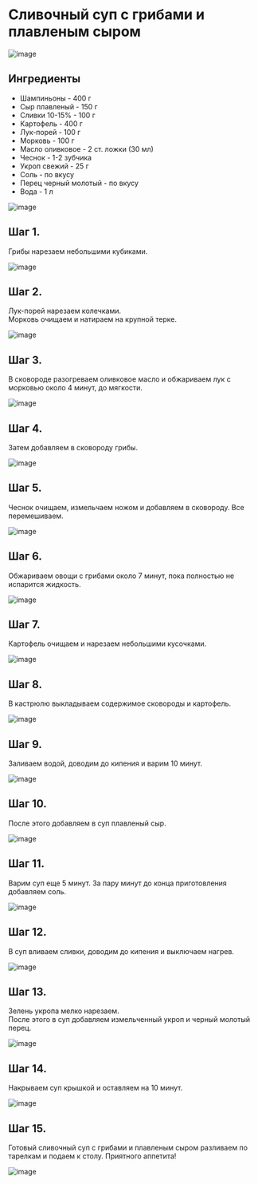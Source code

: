 # Сливочный суп с грибами и плавленым сыром

![image](img/sm_391377.jpg)

## Ингредиенты
- Шампиньоны - 400 г
- Сыр плавленый - 150 г
- Сливки 10-15% - 100 г
- Картофель - 400 г
- Лук-порей - 100 г
- Морковь - 100 г
- Масло оливковое - 2 ст. ложки (30 мл)
- Чеснок - 1-2 зубчика
- Укроп свежий - 25 г
- Соль - по вкусу
- Перец черный молотый - по вкусу
- Вода - 1 л

![image](img/sm_391358.jpg)

## Шаг 1.  

Грибы нарезаем небольшими кубиками.

![image](img/sm_391363.jpg)

## Шаг 2.

Лук-порей нарезаем колечками.  
Морковь очищаем и натираем на крупной терке.

![image](img/sm_391359.jpg)

## Шаг 3.

В сковороде разогреваем оливковое масло и обжариваем лук с морковью около 4 минут, до мягкости.

![image](img/sm_391362.jpg)

 ## Шаг 4.
 
Затем добавляем в сковороду грибы.

![image](img/sm_391364.jpg)

## Шаг 5.

Чеснок очищаем, измельчаем ножом и добавляем в сковороду. Все перемешиваем.

![image](img/sm_391365.jpg)

## Шаг 6.

Обжариваем овощи с грибами около 7 минут, пока полностью не испарится жидкость.

![image](img/sm_391366.jpg)

## Шаг 7.

Картофель очищаем и нарезаем небольшими кусочками.

![image](img/sm_391367.jpg)

## Шаг 8.

В кастрюлю выкладываем содержимое сковороды и картофель.

![image](img/sm_391368.jpg)

## Шаг 9.

Заливаем водой, доводим до кипения и варим 10 минут.

![image](img/sm_391369.jpg)

## Шаг 10.

После этого добавляем в суп плавленый сыр.

![image](img/sm_391371.jpg)

## Шаг 11.

Варим суп еще 5 минут. За пару минут до конца приготовления добавляем соль.

![image](img/sm_391372.jpg)

## Шаг 12.

В суп вливаем сливки, доводим до кипения и выключаем нагрев.

![image](img/sm_391373.jpg)

## Шаг 13.

Зелень укропа мелко нарезаем.  
После этого в суп добавляем измельченный укроп и черный молотый перец.

![image](img/sm_391374.jpg)

## Шаг 14.

Накрываем суп крышкой и оставляем на 10 минут.

![image](img/sm_391375.jpg)

## Шаг 15.

Готовый сливочный суп с грибами и плавленым сыром разливаем по тарелкам и подаем к столу. Приятного аппетита!

![image](img/sm_391378.jpg)
